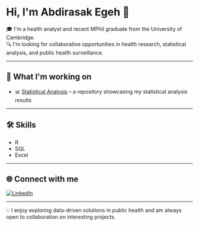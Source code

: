 # Hi, I'm Abdirasak Egeh 👋  

🎓 I'm a health analyst and recent MPhil graduate from the University of Cambridge.  
🔍 I'm looking for collaborative opportunities in health research, statistical analysis, and public health surveillance.  

---

## 🔬 What I'm working on  
- 📊 [Statistical Analysis](https://github.com/your-username/statistical-analysis) – a repository showcasing my statistical analysis results  

---

## 🛠️ Skills  
- R  
- SQL  
- Excel  

---

## 🌐 Connect with me  
[![LinkedIn](https://img.shields.io/badge/LinkedIn-blue?style=flat&logo=linkedin&logoColor=white)](https://www.linkedin.com/in/abdirasakegeh/)  

---

💡 I enjoy exploring data-driven solutions in public health and am always open to collaboration on interesting projects.

